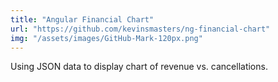 ```yaml
---
title: "Angular Financial Chart"
url: "https://github.com/kevinsmasters/ng-financial-chart"
img: "/assets/images/GitHub-Mark-120px.png"
---
```

Using JSON data to display chart of revenue vs. cancellations.
